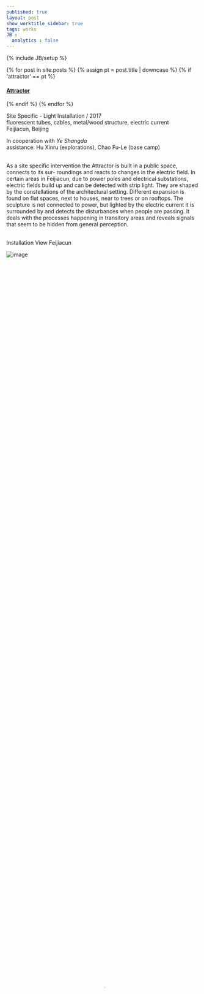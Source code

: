 ```yaml
---
published: true
layout: post
show_worktitle_sidebar: true
tags: works
JB :
  analytics : false
---
```


{% include JB/setup %}


{% for post in site.posts %}
	{% assign pt = post.title | downcase %}
	{% if 'attractor' == pt %}
<h4><a href="{{ BASE_PATH }}{{ post.url }}">Attractor</a></h4>
	{% endif %}
{% endfor %}

<p>
Site Specific  - Light Installation / 2017<br />
fluorescent tubes, cables, metal/wood structure, electric current<br />
Feijiacun, Beijing<br />

In cooperation with <i>Ye Shangda</i>
<br />
assistance: Hu Xinru (explorations), Chao Fu-Le (base camp)
<br /><br />			

As a site specific intervention the Attractor is built in a public space, connects to its sur- roundings and reacts to changes in the electric field. In certain areas in Feijiacun, due to power poles and electrical substations, electric fields build up and can be detected with strip light. They are shaped by the constellations of the architectural setting. Different expansion is found on flat spaces, next to houses, near to trees or on rooftops. The sculpture is not connected to power, but lighted by the electric current it is surrounded by and detects the disturbances when people are passing. It deals with the processes happening in transitory areas and reveals signals that seem to be hidden from general perception.
</p>

<p> <br />Installation View Feijiacun<br /></p>
<img src="{{ site.url }}/images/attractor_day_small1.jpg" alt="image">


<video preload="metadata" poster="{{ site.url }}/images/attractor_poster.jpg" width="100%" height="100%" controls>
  <source src="{{ site.url }}/images/attractor_small.mp4" type="video/mp4">
</video>



<img src="{{ site.url }}/images/attractor_close_small.jpg" alt="image">
<p></p>
<img src="{{ site.url }}/images/attractor_doku_small2.jpg" alt="image">


{% comment %}
<img src="{{ site.url }}/images/attractor_screen_small1.jpg" alt="image">

<img src="{{ site.url }}/images/attractor_day_small1.jpg" alt="image">
<img src="{{ site.url }}/images/attractor_close_small1.jpg" alt="image">
<img src="{{ site.url }}/images/attractor_doku_small1.jpg" alt="image">
<img src="{{ site.url }}/images/attractor_screen_small1.jpg" alt="image">
{% endcomment %}



{% comment %}
<font color="grey">(c)<br /></font>
{% endcomment %}
